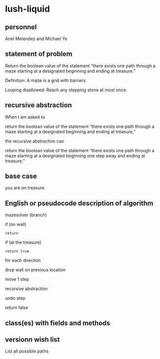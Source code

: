 # lush-liquid
## personnel
Ariel Melendez and Michael Ye
## statement of problem
Return the boolean value of the statement “there exists one path through a maze starting at a designated beginning and ending at treasure.”

Definition: A maze is a grid with barriers.

Looping disallowed: Reach any stepping stone at most once.
## recursive abstraction
When I am asked to 

  return the boolean value of the statement “there exists one path through a maze starting at a     designated beginning and ending at treasure,”
  
the recursive abstraction can

  return the boolean value of the statement “there exists one path through a maze starting at a     designated beginning one step away and ending at treasure,”
## base case
you are on treasure
## English or pseudocode description of algorithm
mazesolver (branch)

if (on wall)
    
    return 
    
if (at the treasure)

    return true
  
for each direction

  drop wall on previous location

  move 1 step
  
  recursive abstraction
  
  undo step
  
return false
## class(es) with fields and methods
## version*n* wish list
List all possible paths
